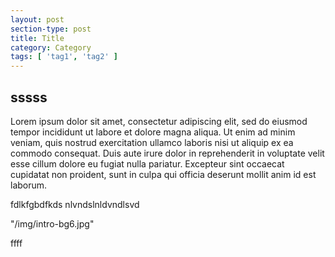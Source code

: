 ```yaml
---
layout: post
section-type: post
title: Title
category: Category
tags: [ 'tag1', 'tag2' ]
---
```


## sssss

Lorem ipsum dolor sit amet, consectetur adipiscing elit, sed do eiusmod tempor incididunt ut labore et dolore magna aliqua. Ut enim ad minim veniam, quis nostrud exercitation ullamco laboris nisi ut aliquip ex ea commodo consequat. Duis aute irure dolor in reprehenderit in voluptate velit esse cillum dolore eu fugiat nulla pariatur. Excepteur sint occaecat cupidatat non proident, sunt in culpa qui officia deserunt mollit anim id est laborum.

fdlkfgbdfkds
nlvndslnldvndlsvd

"/img/intro-bg6.jpg"

ffff
